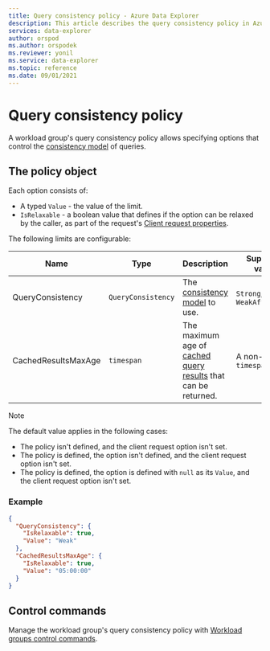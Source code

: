 ```yaml
---
title: Query consistency policy - Azure Data Explorer
description: This article describes the query consistency policy in Azure Data Explorer.
services: data-explorer
author: orspod
ms.author: orspodek
ms.reviewer: yonil
ms.service: data-explorer
ms.topic: reference
ms.date: 09/01/2021
---
```

# Query consistency policy

A workload group's query consistency policy allows specifying options that control the [consistency model](../concepts/queryconsistency.md) of queries.

## The policy object

Each option consists of:

* A typed `Value` - the value of the limit.
* `IsRelaxable` - a boolean value that defines if the option can be relaxed by the caller, as part of the request's [Client request properties](../api/netfx/request-properties.md).

The following limits are configurable:

| Name                   | Type                 | Description                                                                                      | Supported values                           | Default value | Matching client request property |
|------------------------|----------------------|--------------------------------------------------------------------------------------------------|--------------------------------------------|---------------|----------------------------------|
| QueryConsistency     | `QueryConsistency` | The [consistency model](../concepts/queryconsistency.md) to use.                                     | `Strong`, `Weak`, or `WeakAffinitized`     | `Strong`      | `queryconsistency`               |
| CachedResultsMaxAge    | `timespan`           | The maximum age of [cached query results](../query/query-results-cache.md) that can be returned. | A non-negative `timespan`                  | `null`        | `query_results_cache_max_age`    |

> [!NOTE]
> The default value applies in the following cases:
>  * The policy isn't defined, and the client request option isn't set.
>  * The policy is defined, the option isn't defined, and the client request option isn't set.
>  * The policy is defined, the option is defined with `null` as its `Value`, and the client request option isn't set.

### Example

```json
{
  "QueryConsistency": {
    "IsRelaxable": true,
    "Value": "Weak"
  },
  "CachedResultsMaxAge": {
    "IsRelaxable": true,
    "Value": "05:00:00"
  }
}
```

## Control commands

Manage the workload group's query consistency policy with [Workload groups control commands](workload-groups-commands.md).
